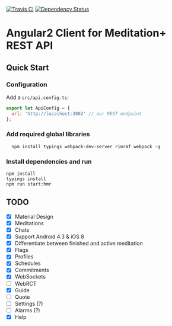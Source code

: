 [![Travis CI](https://api.travis-ci.org/binarious/meditation-plus-angular.svg)](https://travis-ci.org/binarious/meditation-plus-angular)
[![Dependency Status](https://david-dm.org/binarious/meditation-plus-angular.svg)](https://david-dm.org/binarious/meditation-plus-angular)

# Angular2 Client for Meditation+ REST API

## Quick Start

### Configuration
Add a `src/api.config.ts`:

```js
export let ApiConfig = {
  url: 'http://localhost:3002' // our REST endpoint
};
```
### Add required global libraries
```
  npm install typings webpack-dev-server rimraf webpack -g
```

### Install dependencies and run
```
npm install
typings install
npm run start:hmr
```

## TODO
- [x] Material Design
- [x] Meditations
- [x] Chats
- [x] Support Android 4.3 & iOS 8
- [x] Differentiate between finished and active meditation
- [x] Flags
- [x] Profiles
- [x] Schedules
- [x] Commitments
- [x] WebSockets
- [ ] WebRCT
- [x] Guide
- [ ] Quote
- [ ] Settings (?)
- [ ] Alarms (?)
- [x] Help
